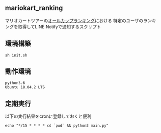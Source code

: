 ## mariokart_ranking

マリオカートツアーの[オールカップランキング](https://mariokarttour.com/ja-JP/ranking/allcup)における
特定のユーザのランキングを取得してLINE Notifyで通知するスクリプト

## 環境構築

```
sh init.sh
```

## 動作環境

```
python3.6
Ubuntu 18.04.2 LTS
```

## 定期実行

以下の実行結果をcronに登録しておくと便利
```
echo "*/15 * * * * cd `pwd` && python3 main.py"
```

